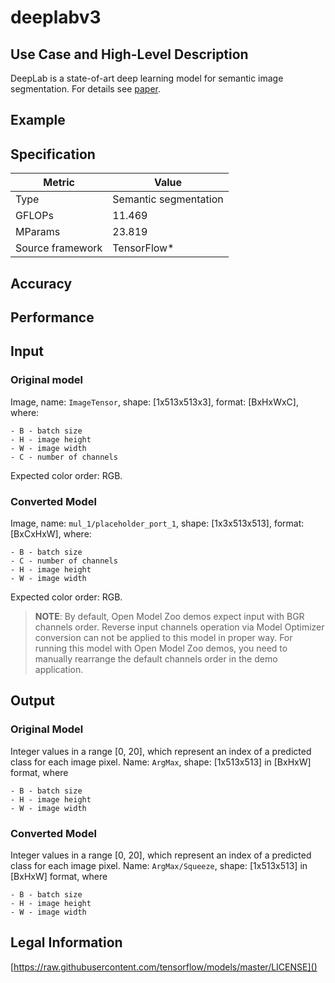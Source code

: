 # deeplabv3

## Use Case and High-Level Description

DeepLab is a state-of-art deep learning model for semantic image segmentation. For details see [paper](https://arxiv.org/pdf/1706.05587.pdf).

## Example

## Specification

| Metric            | Value                |
|-------------------|----------------------|
| Type              | Semantic segmentation|
| GFLOPs            | 11.469               |
| MParams           | 23.819               |
| Source framework  | TensorFlow\*         |

## Accuracy

## Performance

## Input

### Original model

Image, name: `ImageTensor`, shape: [1x513x513x3], format: [BxHxWxC],
   where:

    - B - batch size
    - H - image height
    - W - image width
    - C - number of channels

   Expected color order: RGB.

### Converted Model

Image, name: `mul_1/placeholder_port_1`, shape: [1x3x513x513], format: [BxCxHxW],
   where:

    - B - batch size
    - C - number of channels
    - H - image height
    - W - image width

   Expected color order: RGB.

> **NOTE**: By default, Open Model Zoo demos expect input with BGR channels order. Reverse input channels operation via Model Optimizer conversion can not be applied to this model in proper way. For running this model with Open Model Zoo demos, you need to manually rearrange the default channels order in the demo application.

## Output

### Original Model

Integer values in a range [0, 20], which represent an index of a predicted class for each image pixel. Name: `ArgMax`, shape: [1x513x513] in [BxHxW] format, where

    - B - batch size
    - H - image height
    - W - image width


### Converted Model

Integer values in a range [0, 20], which represent an index of a predicted class for each image pixel. Name: `ArgMax/Squeeze`, shape: [1x513x513] in [BxHxW] format, where

    - B - batch size
    - H - image height
    - W - image width


## Legal Information

[https://raw.githubusercontent.com/tensorflow/models/master/LICENSE]()
